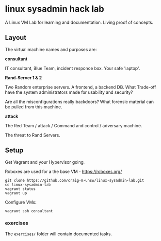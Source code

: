 # linux sysadmin hack lab

A Linux VM Lab for learning and documentation. Living proof of concepts.

## Layout

The virtual machine names and purposes are:

**consultant**

IT consultant, Blue Team, incident responce box. Your safe 'laptop'.

**Rand-Server 1 & 2**

Two Random enterprise servers. A frontend, a backend DB. What Trade-off have the system administrators made for usability and security? 

Are all the misconfigurations really backdoors? What forensic material can be pulled from this machine.

**attack**

The Red Team / attack / Command and control / adversary machine.

The threat to Rand Servers.


## Setup

Get Vagrant and your Hypervisor going.

Roboxes are used for a the base VM - https://roboxes.org/

```
git clone https://github.com/craig-m-unsw/linux-sysadmin-lab.git
cd linux-sysadmin-lab
vagrant status
vagrant up
```

Configure VMs:

```
vagrant ssh consultant
```

### exercises

The `exercises/` folder will contain documented tasks.

